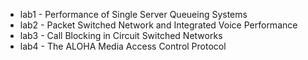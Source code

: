 - lab1 - Performance of Single Server Queueing Systems
- lab2 - Packet Switched Network and Integrated Voice Performance
- lab3 - Call Blocking in Circuit Switched Networks
- lab4 - The ALOHA Media Access Control Protocol
